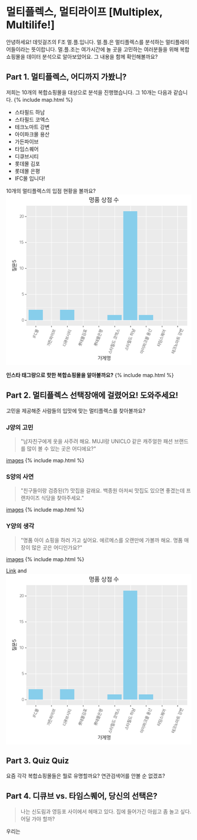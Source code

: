 ﻿# 멀티플렉스, 멀티라이프 \[Multiplex, Multilife!\]

안녕하세요! 데잇걸즈의 F조 멀.플.입니다. 멀.플.은 멀티플렉스를 분석하는 멀티플레이어들이라는 뜻이랍니다. 멀.플.조는 여가시간에 놀 곳을 고민하는 여러분들을 위해 복합쇼핑몰을 데이터 분석으로 알아보았어요. 그 내용을 함께 확인해볼까요?

## Part 1. 멀티플렉스, 어디까지 가봤니?
저희는 10개의 복합쇼핑몰을 대상으로 분석을 진행했습니다. 그 10개는 다음과 같습니다.
{% include map.html %}

- 스타필드 하남
- 스타필드 코엑스
- 테크노마트 강변
- 아이파크몰 용산
- 가든파이브
- 타임스퀘어
- 디큐브시티
- 롯데몰 김포
- 롯데몰 은평
- IFC몰
입니다!

10개의 멀티플렉스의 입점 현황을 볼까요?
![차트](/_includes/image1.png)

**인스타 태그량으로 핫한 복합쇼핑몰을 알아볼까요?**
{% include map.html %}


## Part 2. 멀티플렉스 선택장애에 걸렸어요! 도와주세요!
고민을 제공해준 사람들의 입맛에 맞는 멀티플렉스를 찾아볼까요?

### J양의 고민
> "남자친구에게 옷을 사주려 해요. MUJI랑 UNICLO 같은 캐주얼한 패션 브랜드를 많이 볼 수 있는 곳은 어디에요?"

[images](images/image1.png)
{% include map.html %}

### S양의 사연
> "친구들이랑 검증된(?) 맛집을 갈래요. 백종원 아저씨 맛집도 있으면 좋겠는데 프랜차이즈 식당을 찾아주세요."

[images](images/image1.png)
{% include map.html %}

### Y양의 생각
> "명품 아이 쇼핑을 하러 가고 싶어요. 에르메스를 오랜만에 가볼까 해요. 명품 매장이 많은 곳은 어디인가요?"

[images](images/image1.png)
{% include map.html %}


[Link](url) and ![명품 매장](images/image1.png)

## Part 3. Quiz Quiz
요즘 각각 복합쇼핑몰들은 뭘로 유명할까요? 연관검색어를 안볼 순 없겠죠?


## Part 4. 디큐브 vs. 타임스퀘어, 당신의 선택은?

> 나는 신도림과 영등포 사이에서 헤매고 있다. 집에 들어가긴 아쉽고 좀 놀고 싶다.
어딜 가야 할까?

우리는
